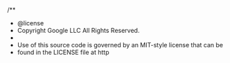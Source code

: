 /**
 * @license
 * Copyright Google LLC All Rights Reserved.
 *
 * Use of this source code is governed by an MIT-style license that can be
 * found in the LICENSE file at http
